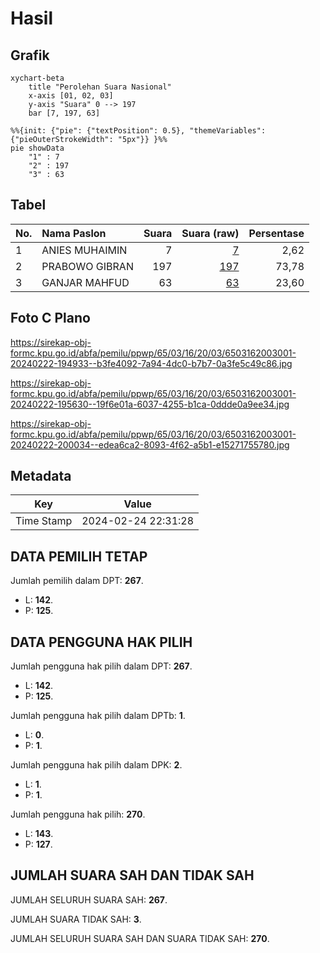# Hasil

## Grafik

```mermaid
xychart-beta
    title "Perolehan Suara Nasional"
    x-axis [01, 02, 03]
    y-axis "Suara" 0 --> 197
    bar [7, 197, 63]
```

```mermaid
%%{init: {"pie": {"textPosition": 0.5}, "themeVariables": {"pieOuterStrokeWidth": "5px"}} }%%
pie showData
    "1" : 7
    "2" : 197
    "3" : 63
```

## Tabel

| No. | Nama Paslon    | Suara | Suara (raw) | Persentase |
|:--- |:-------------- | -----:| -----------:| ----------:|
| 1   | ANIES MUHAIMIN | 7     | [7][p-1]    | 2,62       |
| 2   | PRABOWO GIBRAN | 197   | [197][p-2]  | 73,78      |
| 3   | GANJAR MAHFUD  | 63    | [63][p-3]   | 23,60      |


[p-1]: https://github.com/gigit-pemilu/pemilu-2024/blob/main/pilpres/hitung-suara/sub/65-kalimantan-utara/sub/03-nunukan/sub/16-sembakung-atulai/sub/2003-mambulu/sub/001-tps/sub/paslon-1.txt
[p-2]: https://github.com/gigit-pemilu/pemilu-2024/blob/main/pilpres/hitung-suara/sub/65-kalimantan-utara/sub/03-nunukan/sub/16-sembakung-atulai/sub/2003-mambulu/sub/001-tps/sub/paslon-2.txt
[p-3]: https://github.com/gigit-pemilu/pemilu-2024/blob/main/pilpres/hitung-suara/sub/65-kalimantan-utara/sub/03-nunukan/sub/16-sembakung-atulai/sub/2003-mambulu/sub/001-tps/sub/paslon-3.txt

## Foto C Plano

https://sirekap-obj-formc.kpu.go.id/abfa/pemilu/ppwp/65/03/16/20/03/6503162003001-20240222-194933--b3fe4092-7a94-4dc0-b7b7-0a3fe5c49c86.jpg

https://sirekap-obj-formc.kpu.go.id/abfa/pemilu/ppwp/65/03/16/20/03/6503162003001-20240222-195630--19f6e01a-6037-4255-b1ca-0ddde0a9ee34.jpg

https://sirekap-obj-formc.kpu.go.id/abfa/pemilu/ppwp/65/03/16/20/03/6503162003001-20240222-200034--edea6ca2-8093-4f62-a5b1-e15271755780.jpg


## Metadata

| Key        | Value               |
| ---------- | ------------------- |
| Time Stamp | 2024-02-24 22:31:28 |


## DATA PEMILIH TETAP

Jumlah pemilih dalam DPT: **267**.
 * L: **142**.
 * P: **125**.

## DATA PENGGUNA HAK PILIH

Jumlah pengguna hak pilih dalam DPT: **267**.
 * L: **142**.
 * P: **125**.

Jumlah pengguna hak pilih dalam DPTb: **1**.
 * L: **0**.
 * P: **1**.

Jumlah pengguna hak pilih dalam DPK: **2**.
 * L: **1**.
 * P: **1**.

Jumlah pengguna hak pilih: **270**.
 * L: **143**.
 * P: **127**.

## JUMLAH SUARA SAH DAN TIDAK SAH

JUMLAH SELURUH SUARA SAH: **267**.

JUMLAH SUARA TIDAK SAH: **3**.

JUMLAH SELURUH SUARA SAH DAN SUARA TIDAK SAH: **270**.



